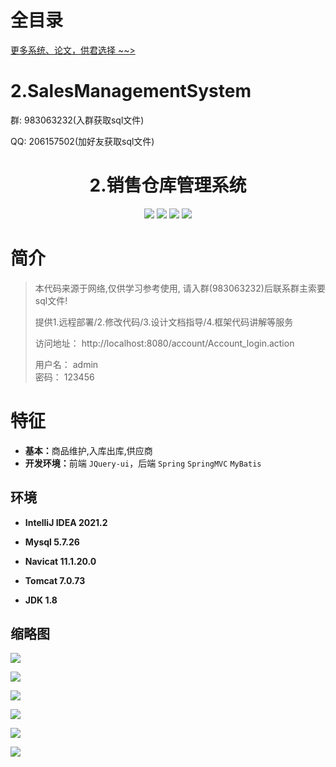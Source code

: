 # 全目录

[更多系统、论文，供君选择 ~~>](https://www.yuque.com/wisebit/blog)

# 2.SalesManagementSystem

<p>群: 983063232(入群获取sql文件)</p>
<p>QQ: 206157502(加好友获取sql文件)</p>

<p><h1 align="center">2.销售仓库管理系统</h1></p>

<p align="center">
	<img src="https://img.shields.io/badge/jdk-1.8-orange.svg"/>
    <img src="https://img.shields.io/badge/spring-5.x-lightgrey.svg"/>
    <img src="https://img.shields.io/badge/springmvc-3.x-blue.svg"/>
    <img src="https://img.shields.io/badge/mybatis-3.x-blue.svg"/>
</p>

# 简介

> 本代码来源于网络,仅供学习参考使用, 请入群(983063232)后联系群主索要sql文件!
> 
> 提供1.远程部署/2.修改代码/3.设计文档指导/4.框架代码讲解等服务
>
> 访问地址： http://localhost:8080/account/Account_login.action
>
>   用户名： admin  
>   密码： 123456
>




# 特征

- <b>基本：</b>商品维护,入库出库,供应商
- <b>开发环境：</b>前端 `JQuery-ui`，后端 `Spring` `SpringMVC` `MyBatis`


## 环境

- <b>IntelliJ IDEA 2021.2</b>

- <b>Mysql 5.7.26</b>

- <b>Navicat  11.1.20.0</b>

- <b>Tomcat 7.0.73</b>

- <b>JDK 1.8</b>


## 缩略图

![](https://bitwise.oss-cn-heyuan.aliyuncs.com/2024/9/10/0814f45d-0d43-42fd-9d2b-9f2509c4b6e3.png)

![](https://bitwise.oss-cn-heyuan.aliyuncs.com/2024/9/10/681e503e-fbb1-48cf-a6c3-79f031b5763e.png)

![](https://bitwise.oss-cn-heyuan.aliyuncs.com/2024/9/10/923dd507-1dad-49f3-8718-99217ac65f3d.png)

![](https://bitwise.oss-cn-heyuan.aliyuncs.com/2024/9/10/064c85fe-3293-4c72-bc0b-a17dcd6728cf.png)

![](https://bitwise.oss-cn-heyuan.aliyuncs.com/2024/9/10/11c77fe3-b063-476c-a3de-146e8ecc8c04.png)

![](https://bitwise.oss-cn-heyuan.aliyuncs.com/2024/9/10/94c1e8ad-9502-4ab5-a638-c5e491d29948.png)

